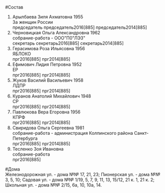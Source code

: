 #Состав  
1. Арылбаева Зиля Ахматовна 1955  
    За женщин России  
    председатель председатель2016[885] председатель2014[885]  
2. Черновицкая Ольга Александровна 1962  
    собрание-работа - ООО"П0"ЛЭЗ"  
    секретарь секретарь2016[885] секретарь2014[885]  
3. Герасимова Роза Ильясовна 1956  
    ЯБЛОКО  
    прг2016[885] прг2014[885]  
4. Ефимович Лидия Петровна 1952  
    ЕР  
    прг2016[885] прг2014[885]  
5. Жуков Василий Васильевич 1958  
    ЛДПР  
    прг2016[885] прг2014[885]  
6. Куранов Анатолий Михайлович 1948  
    СР  
    прг2016[885] прг2014[885]  
7. Павлюкова Вера Егоровна 1956  
    КПРФ  
    прг2016[885] прг2014[885]  
8. Свиридова Ольга Сергеевна 1981  
    собрание-работа - администрация Колпинского района Санкт-Петербурга  
    прг2016[885] прг2014[885]  
9. Тесленко Зоя Ивановна  
    собрание-работа  
    прг2016[885]  
  
#Дома  
Железнодорожная ул. - дома №№ 17, 21, 23; Пионерская ул. - дома №№ 3, 5, 10; Садовая ул. - дома №№ 1/19, 5, 7, 9, 11, 13, 15/12, 21 к. 1, 21 к. 2; Школьная ул. - дома №№ 2/15, 6а, 10, 10а, 14.  
  
